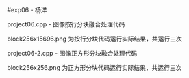 #exp06 - 杨洋

project06.cpp - 图像按行分块融合处理代码

block256x15696.png 为按行分块代码运行实际结果，共运行三次

project06-2.cpp - 图像正方形分块融合处理代码

block256x256.png 为正方形分块代码运行实际结果，共运行三次
